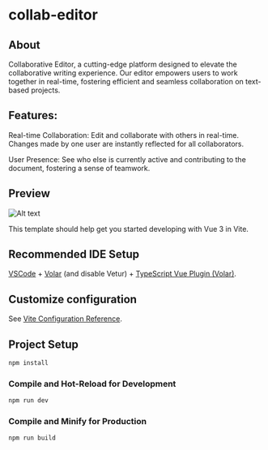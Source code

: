 # collab-editor

## About 
Collaborative Editor, a cutting-edge platform designed to elevate the collaborative writing experience. Our editor empowers users to work together in real-time, fostering efficient and seamless collaboration on text-based projects. 

## Features:

Real-time Collaboration: Edit and collaborate with others in real-time. Changes made by one user are instantly reflected for all collaborators.

User Presence: See who else is currently active and contributing to the document, fostering a sense of teamwork.


## Preview
![Alt text](src/assets/Editor.png")


This template should help get you started developing with Vue 3 in Vite.

## Recommended IDE Setup

[VSCode](https://code.visualstudio.com/) + [Volar](https://marketplace.visualstudio.com/items?itemName=Vue.volar) (and disable Vetur) + [TypeScript Vue Plugin (Volar)](https://marketplace.visualstudio.com/items?itemName=Vue.vscode-typescript-vue-plugin).

## Customize configuration

See [Vite Configuration Reference](https://vitejs.dev/config/).

## Project Setup

```sh
npm install
```

### Compile and Hot-Reload for Development

```sh
npm run dev
```

### Compile and Minify for Production

```sh
npm run build
```
